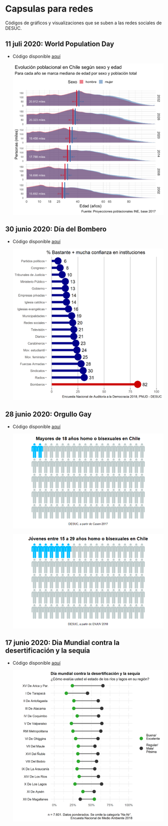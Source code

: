 Capsulas para redes
================

<!-- README.md is generated from README.Rmd. Please edit that file -->

Códigos de gráficos y visualizaciones que se suben a las redes sociales
de DESUC.

## 11 juli 2020: World Population Day

  - Código disponible [aquí](R/200711-dia_poblacion_mundial.R)
    
    ![30 junio 2020](outputs/200711-dia_poblacion_mundial.png)

## 30 junio 2020: Día del Bombero

  - Código disponible [aquí](/R/200630-dia_bombero.R)
    
    ![30 junio 2020](outputs/dia_bomberos.png)

## 28 junio 2020: Orgullo Gay

  - Código disponible [aquí](/R/200628-dia_orgullo_gay.R)
    
    ![28 junio 2020](outputs/orgullo_gay_casen2017.png)
    
    ![28 junio 2020](outputs/orgullo_gay_injuv2018.png)

## 17 junio 2020: Dia Mundial contra la desertificación y la sequía

  - Código disponible [aquí](/R/200617-dia_mundial_sequia.R)
    
    ![17 junio 2020](outputs/200617_dia_mundial_sequia.png)
